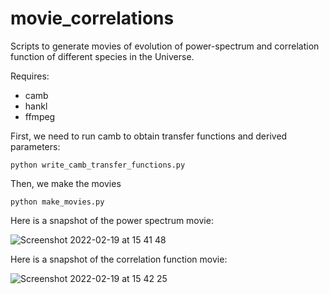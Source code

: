 # movie_correlations
Scripts to generate movies of evolution of power-spectrum and correlation function of different species in the Universe.

Requires: 
- camb
- hankl 
- ffmpeg

First, we need to run camb to obtain transfer functions and derived parameters:

`python write_camb_transfer_functions.py `

Then, we make the movies 

`python make_movies.py`

Here is a snapshot of the power spectrum movie:

![Screenshot 2022-02-19 at 15 41 48](https://user-images.githubusercontent.com/22989643/154805670-c012053f-c910-47ff-a626-a4613143e2ed.png)

Here is a snapshot of the correlation function movie:

![Screenshot 2022-02-19 at 15 42 25](https://user-images.githubusercontent.com/22989643/154805674-74692ea8-d014-42ca-baa4-25b63fc45091.png)
